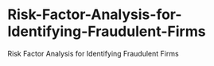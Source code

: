 # Risk-Factor-Analysis-for-Identifying-Fraudulent-Firms
Risk Factor Analysis for Identifying Fraudulent Firms
